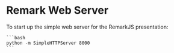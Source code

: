 # Remark Web Server

To start up the simple web server for the RemarkJS presentation:

    ```bash
    python -m SimpleHTTPServer 8000
    ```